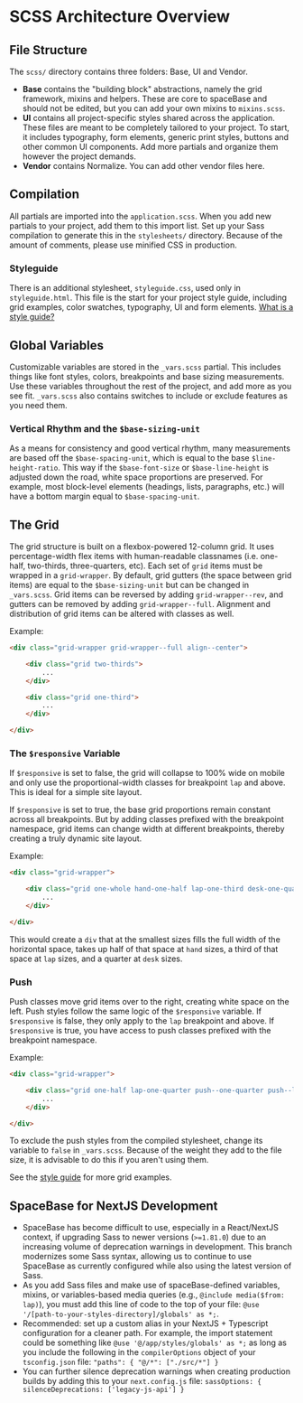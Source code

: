 # SCSS Architecture Overview

## File Structure

The `scss/` directory contains three folders: Base, UI and Vendor.

- **Base** contains the "building block" abstractions, namely the grid framework, mixins and helpers. These are core to spaceBase and should not be edited, but you can add your own mixins to `mixins.scss`.
- **UI** contains all project-specific styles shared across the application. These files are meant to be completely tailored to your project. To start, it includes typography, form elements, generic print styles, buttons and other common UI components. Add more partials and organize them however the project demands.
- **Vendor** contains Normalize. You can add other vendor files here.


## Compilation

All partials are imported into the `application.scss`. When you add new partials to your project, add them to this import list. Set up your Sass compilation to generate this in the `stylesheets/` directory. Because of the amount of comments, please use minified CSS in production.

### Styleguide

There is an additional stylesheet, `styleguide.css`, used only in `styleguide.html`. This file is the start for your project style guide, including grid examples, color swatches, typography, UI and form elements. [What is a style guide?](http://alistapart.com/article/creating-style-guides)


## Global Variables

Customizable variables are stored in the `_vars.scss` partial. This includes things like font styles, colors, breakpoints and base sizing measurements. Use these variables throughout the rest of the project, and add more as you see fit. `_vars.scss` also contains switches to include or exclude features as you need them.

### Vertical Rhythm and the `$base-sizing-unit`

As a means for consistency and good vertical rhythm, many measurements are based off the `$base-spacing-unit`, which is equal to the base `$line-height-ratio`. This way if the `$base-font-size` or `$base-line-height` is adjusted down the road, white space proportions are preserved. For example, most block-level elements (headings, lists, paragraphs, etc.) will have a bottom margin equal to `$base-spacing-unit`.


## The Grid

The grid structure is built on a flexbox-powered 12-column grid. It uses percentage-width flex items with human-readable classnames (i.e. one-half, two-thirds, three-quarters, etc). Each set of `grid` items must be wrapped in a `grid-wrapper`. By default, grid gutters (the space between grid items) are equal to the `$base-sizing-unit` but can be changed in `_vars.scss`. Grid items can be reversed by adding `grid-wrapper--rev`, and gutters can be removed by adding `grid-wrapper--full`. Alignment and distribution of grid items can be altered with classes as well.

Example:
~~~html
<div class="grid-wrapper grid-wrapper--full align--center">

    <div class="grid two-thirds">
        ...
    </div>

    <div class="grid one-third">
        ...
    </div>

</div>
~~~

### The `$responsive` Variable

If `$responsive` is set to false, the grid will collapse to 100% wide on mobile and only use the  proportional-width classes for breakpoint `lap` and above. This is ideal for a simple site layout.

If `$responsive` is set to true, the base grid proportions remain constant across all breakpoints. But by adding classes prefixed with the breakpoint namespace, grid items can change width at different breakpoints, thereby creating a truly dynamic site layout.

Example:
~~~html
<div class="grid-wrapper">

    <div class="grid one-whole hand-one-half lap-one-third desk-one-quarter">
        ...
    </div>

</div>
~~~

This would create a `div` that at the smallest sizes fills the full width of the horizontal space, takes up half of that space at `hand` sizes, a third of that space at `lap` sizes, and a quarter at `desk` sizes.

### Push

Push classes move grid items over to the right, creating white space on the left. Push styles follow the same logic of the `$responsive` variable. If `$responsive` is false, they only apply to the `lap`  breakpoint and above. If `$responsive` is true, you have access to push classes prefixed with the breakpoint namespace.

Example:
~~~html
<div class="grid-wrapper">

    <div class="grid one-half lap-one-quarter push--one-quarter push--lap-three-eighths">
        ...
    </div>

</div>
~~~

To exclude the push styles from the compiled stylesheet, change its variable to `false` in `_vars.scss`. Because of the weight they add to the file size, it is advisable to do this if you aren't using them.

See the [style guide](../styleguide.html) for more grid examples.

## SpaceBase for NextJS Development
- SpaceBase has become difficult to use, especially in a React/NextJS context, if upgrading Sass to newer versions (`>=1.81.0`) due to an increasing volume of deprecation warnings in development. This branch modernizes some Sass syntax, allowing us to continue to use SpaceBase as currently configured while also using the latest version of Sass.
- As you add Sass files and make use of spaceBase-defined variables, mixins, or variables-based media queries (e.g., `@include media($from: lap)`), you must add this line of code to the top of your file: `@use '/[path-to-your-styles-directory]/globals' as *;`.
- Recommended: set up a custom alias in your NextJS + Typescript configuration for a cleaner path. For example, the import statement could be something like  `@use '@/app/styles/globals' as *;` as long as you include the following in the `compilerOptions` object of your `tsconfig.json` file: `"paths": { "@/*": ["./src/*"] }`
- You can further silence deprecation warnings when creating production builds by adding this to your `next.config.js` file: `sassOptions: { silenceDeprecations: ['legacy-js-api'] }`
